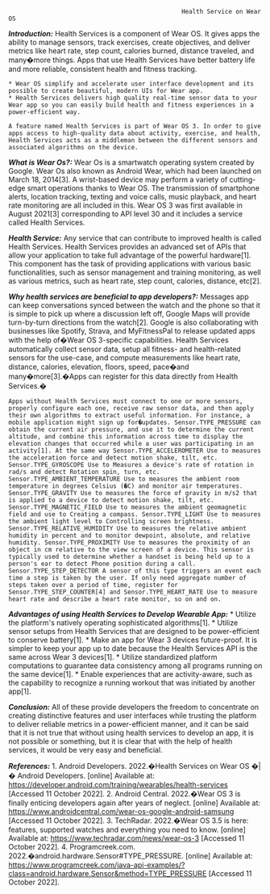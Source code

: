 													Health Service on Wear OS


***Introduction:***
   Health Services is a component of Wear OS. It gives apps the ability to manage sensors, track exercises, create objectives, and deliver metrics like heart rate, step count, calories burned, distance traveled, and many�more things. Apps that use Health Services have better battery life and more reliable, consistent health and fitness tracking.

	* Wear OS simplify and accelerate user interface development and its possible to create beautiful, modern UIs for Wear app.
	* Health Services delivers high quality real-time sensor data to your Wear app so you can easily build health and fitness experiences in a power-efficient way.

	A feature named Health Services is part of Wear OS 3. In order to give apps access to high-quality data about activity, exercise, and health, Health Services acts as a middleman between the different sensors and associated algorithms on the device.

***What is Wear Os?:***
      Wear Os is a smartwatch operating system created by Google. Wear Os also known as Android Wear, which had been launched on March 18, 2014[3]. A wrist-based device may perform a variety of cutting-edge smart operations thanks to Wear OS. The transmission of smartphone alerts, location tracking, texting and voice calls, music playback, and heart rate monitoring are all included in this. Wear OS 3 was first available in August 2021[3] corresponding to API level 30 and it includes a service called Health Services.

***Health Service:***
	Any service that can contribute to improved health is called Health Services. Health Services provides an advanced set of APIs that allow your application to take full advantage of the powerful hardware[1].  This component has the task of providing applications with various basic functionalities, such as sensor management and training monitoring, as well as various metrics, such as heart rate, step count, calories, distance, etc[2].

***Why health services are beneficial to app developers?:***
	Messages app can keep conversations synced between the watch and the phone so that it is simple to pick up where a discussion left off, Google Maps will provide turn-by-turn directions from the watch[2]. Google is also collaborating with businesses like Spotify, Strava, and MyFitnessPal to release updated apps with the help of�Wear OS 3-specific capabilities. Health Services automatically collect sensor data, setup all fitness- and health-related sensors for the use-case, and compute measurements like heart rate, distance, calories, elevation, floors, speed, pace�and many�more[3].�Apps can register for this data directly from Health Services.�

	Apps without Health Services must connect to one or more sensors, properly configure each one, receive raw sensor data, and then apply their own algorithms to extract useful information. For instance, a mobile application might sign up for�updates. Sensor.TYPE_PRESSURE can obtain the current air pressure, and use it to determine the current altitude, and combine this information across time to display the elevation changes that occurred while a user was participating in an activity[1]. At the same way Sensor.TYPE_ACCELEROMETER Use to measures the acceleration force and detect motion shake, tilt, etc. Sensor.TYPE_GYROSCOPE Use to Measures a device's rate of rotation in rad/s and detect Rotation spin, turn, etc.  Sensor.TYPE_AMBIENT_TEMPERATURE Use to measures the ambient room temperature in degrees Celsius (�C) and monitor air temperatures. Sensor.TYPE_GRAVITY Use to measures the force of gravity in m/s2 that is applied to a device to detect motion shake, tilt, etc.  Sensor.TYPE_MAGNETIC_FIELD Use to measures the ambient geomagnetic field and use to Creating a compass. Sensor.TYPE_LIGHT Use to measures the ambient light level to Controlling screen brightness. Sensor.TYPE_RELATIVE_HUMIDITY Use to measures the relative ambient humidity in percent and to monitor dewpoint, absolute, and relative humidity. Sensor.TYPE_PROXIMITY Use to measures the proximity of an object in cm relative to the view screen of a device. This sensor is typically used to determine whether a handset is being held up to a person's ear to detect Phone position during a call. Sensor.TYPE_STEP_DETECTOR A sensor of this type triggers an event each time a step is taken by the user. If only need aggregate number of steps taken over a period of time, register for Sensor.TYPE_STEP_COUNTER[4] and Sensor.TYPE_HEART_RATE Use to measure heart rate and describe a heart rate monitor, so on and on. 

***Advantages of using Health Services to Develop Wearable App:***
	* Utilize the platform's natively operating sophisticated algorithms[1].
	* Utilize sensor setups from Health Services that are designed to be power-efficient to conserve battery[1].
	* Make an app for Wear 3 devices future-proof. It is simpler to keep your app up to date because the Health Services API is the same across Wear 3 devices[1].
	* Utilize standardized platform computations to guarantee data consistency among all programs running on the same device[1].
	* Enable experiences that are activity-aware, such as the capability to recognize a running workout that was initiated by another app[1].

***Conclusion:***
	All of these provide developers the freedom to concentrate on creating distinctive features and user interfaces while trusting the platform to deliver reliable metrics in a power-efficient manner, and it can be said that it is not true that without using health services to develop an app, it is not possible or something, but it is clear that with the help of health services, it would be very easy and beneficial.



***References:***
	1. Android Developers. 2022.�Health Services on Wear OS �|� Android Developers. [online] Available at: <https://developer.android.com/training/wearables/health-services> [Accessed 11 October 2022].
	2. Android Central. 2022.�Wear OS 3 is finally enticing developers again after years of neglect. [online] Available at: <https://www.androidcentral.com/wear-os-google-android-samsung> [Accessed 11 October 2022].
	3. TechRadar. 2022.�Wear OS 3.5 is here: features, supported watches and everything you need to know. [online] Available at: <https://www.techradar.com/news/wear-os-3> [Accessed 11 October 2022].
	4. Programcreek.com. 2022.�android.hardware.Sensor#TYPE_PRESSURE. [online] Available at: <https://www.programcreek.com/java-api-examples/?class=android.hardware.Sensor&method=TYPE_PRESSURE> [Accessed 11 October 2022].

